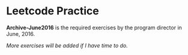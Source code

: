 # Leetcode Practice
**Archive-June2016** is the required exercises by the program director in June,  2016.

*More exercises will be added if I have time to do.*
